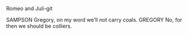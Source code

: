 Romeo and Juli-git

SAMPSON  Gregory, on my word we’ll not carry coals.
GREGORY  No, for then we should be colliers.